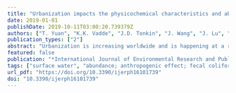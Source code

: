 ```yaml
---
title: "Urbanization impacts the physicochemical characteristics and abundance of fecal markers and bacterial pathogens in surface water"
date: 2019-01-01
publishDate: 2019-10-11T03:00:20.739379Z
authors: ["T. Yuan", "K.K. Vadde", "J.D. Tonkin", "J. Wang", "J. Lu", "Z. Zhang", "Y. Zhang", "A.J. McCarthy", "R. Sekar"]
publication_types: ["2"]
abstract: "Urbanization is increasing worldwide and is happening at a rapid rate in China in line with economic development. Urbanization can lead to major changes in freshwater environments through multiple chemical and microbial contaminants. We assessed the impact of urbanization on physicochemical characteristics and microbial loading in canals in Suzhou, a city that has experienced rapid urbanization in recent decades. Nine sampling locations covering three urban intensity classes (high, medium and low) in Suzhou were selected for field studies and three locations in Huangshan (natural reserve) were included as pristine control locations. Water samples were collected for physicochemical, microbiological and molecular analyses. Compared to medium and low urbanization sites, there were statistically significant higher levels of nutrients and total and thermotolerant coliforms (or fecal coliforms) in highly urbanized locations. The effect of urbanization was also apparent in the abundances of human-associated fecal markers and bacterial pathogens in water samples from highly urbanized locations. These results correlated well with land use types and anthropogenic activities at the sampling sites. The overall results indicate that urbanization negatively impacts water quality, providing high levels of nutrients and a microbial load that includes fecal markers and pathogens."
featured: false
publication: "*International Journal of Environmental Research and Public Health*"
tags: ["surface water", "abundance; anthropogenic effect; fecal coliform; nutrient; pathogen; physicochemical property; surface water; urbanization; water quality", "Article; controlled study; correlational study; environmental impact; eutrophication; fecal coliform; health hazard; human; infectious agent; land use; microbial contamination; microbiology; nonhuman", "physical chemistry; population abundance; urban area; urbanization; water sampling", "Anhui; China; Jiangsu; Mount Huang; Suzhou", "Bacteria (microorganisms)"]
url_pdf: "https://doi.org/10.3390/ijerph16101739"
doi: "10.3390/ijerph16101739"
---
```


